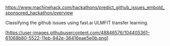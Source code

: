 https://www.machinehack.com/hackathons/predict_github_issues_embold_sponsored_hackathon/overview

Classifying the github issues using fast.ai ULMFIT transfer learning.

[https://user-images.githubusercontent.com/48846576/104405361-61068b80-5522-11eb-942e-36416eae5e0b.png]
